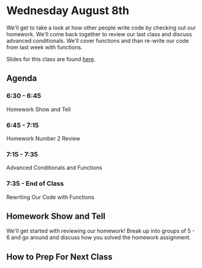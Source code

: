 # Wednesday August 8th
We'll get to take a look at how other people write code by checking out our homework. We'll come back together to review our last class and discuss advanced conditionals. We'll cover functions and than re-write our code from last week with functions.

Slides for this class are found [here](http://jessicagarson.com/NYU-Intro-to-Python-Feb-15/).

## Agenda
### 6:30 - 6:45
Homework Show and Tell
### 6:45 - 7:15
Homework Number 2
Review
### 7:15 - 7:35
Advanced Conditionals and Functions
### 7:35 - End of Class
Rewriting Our Code with Functions

## Homework Show and Tell
We'll get started with reviewing our homework! Break up into groups of 5 - 6 and go around and discuss how you solved the homework assignment.

## How to Prep For Next Class
